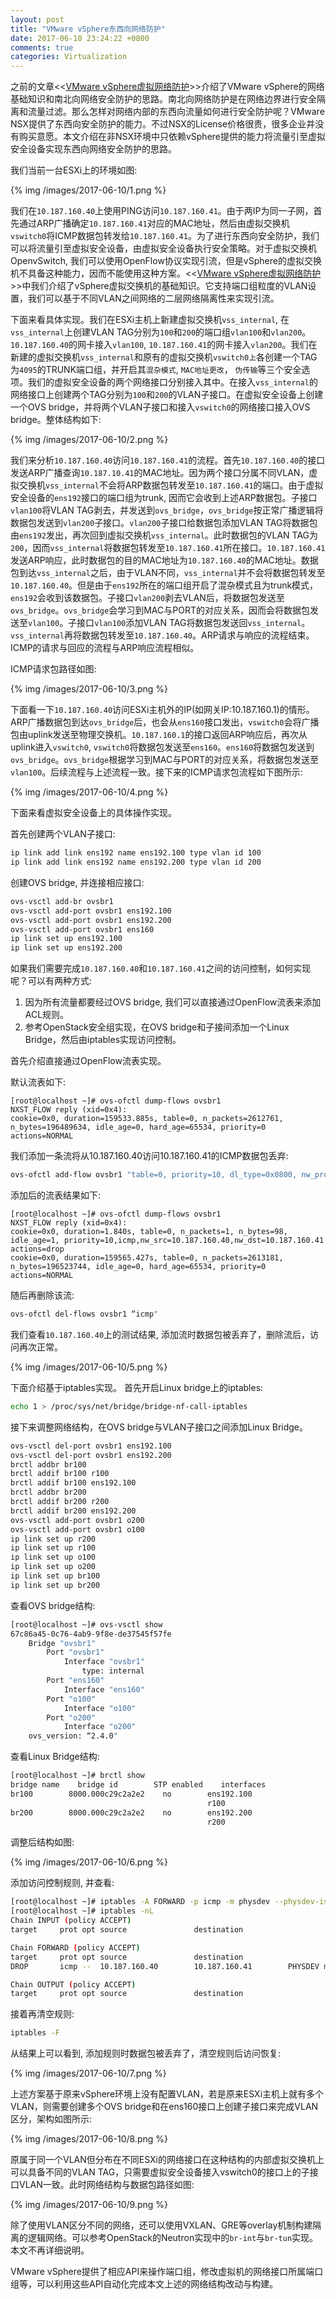 ```yaml
---
layout: post
title: "VMware vSphere东西向网络防护"
date: 2017-06-10 23:24:22 +0800
comments: true
categories: Virtualization
---
```

之前的文章<<[VMware vSphere虚拟网络防护](http://www.just4coding.com/blog/2017/05/01/vmvare/)>>介绍了VMware vSphere的网络基础知识和南北向网络安全防护的思路。南北向网络防护是在网络边界进行安全隔离和流量过滤。那么怎样对网络内部的东西向流量如何进行安全防护呢？VMware NSX提供了东西向安全防护的能力。不过NSX的License价格很贵，很多企业并没有购买意愿。本文介绍在非NSX环境中只依赖vSphere提供的能力将流量引至虚拟安全设备实现东西向网络安全防护的思路。

我们当前一台ESXi上的环境如图:

{% img /images/2017-06-10/1.png %}

<!--more-->

我们在`10.187.160.40`上使用PING访问`10.187.160.41`。由于两IP为同一子网，首先通过ARP广播确定`10.187.160.41`对应的MAC地址，然后由虚拟交换机`vswitch0`将ICMP数据包转发给`10.187.160.41`。为了进行东西向安全防护，我们可以将流量引至虚拟安全设备，由虚拟安全设备执行安全策略。对于虚拟交换机OpenvSwitch, 我们可以使用OpenFlow协议实现引流，但是vSphere的虚拟交换机不具备这种能力，因而不能使用这种方案。<<[VMware vSphere虚拟网络防护](http://www.just4coding.com/blog/2017/05/01/vmvare/)>>中我们介绍了vSphere虚拟交换机的基础知识。它支持端口组粒度的VLAN设置，我们可以基于不同VLAN之间网络的二层网络隔离性来实现引流。

下面来看具体实现。我们在ESXi主机上新建虚拟交换机`vss_internal`, 在`vss_internal`上创建VLAN TAG分别为`100`和`200`的端口组`vlan100`和`vlan200`。`10.187.160.40`的网卡接入`vlan100`, `10.187.160.41`的网卡接入`vlan200`。我们在新建的虚拟交换机`vss_internal`和原有的虚拟交换机`vswitch0上`各创建一个TAG为`4095`的TRUNK端口组，并开启其`混杂模式`, `MAC地址更改`， `伪传输`等三个安全选项。我们的虚拟安全设备的两个网络接口分别接入其中。在接入`vss_internal`的网络接口上创建两个TAG分别为`100`和`200`的VLAN子接口。在虚拟安全设备上创建一个OVS bridge，并将两个VLAN子接口和接入`vswitch0`的网络接口接入OVS bridge。整体结构如下:

{% img /images/2017-06-10/2.png %}

我们来分析`10.187.160.40`访问`10.187.160.41`的流程。首先`10.187.160.40`的接口发送ARP广播查询`10.187.10.41`的MAC地址。因为两个接口分属不同VLAN，虚拟交换机`vss_internal`不会将ARP数据包转发至`10.187.160.41`的端口。由于虚拟安全设备的`ens192`接口的端口组为trunk, 因而它会收到上述ARP数据包。子接口`vlan100`将VLAN TAG剥去，并发送到`ovs_bridge`，`ovs_bridge`按正常广播逻辑将数据包发送到`vlan200`子接口。`vlan200`子接口给数据包添加VLAN TAG将数据包由`ens192`发出，再次回到虚拟交换机`vss_internal`。此时数据包的VLAN TAG为`200`，因而`vss_internal`将数据包转发至`10.187.160.41`所在接口。`10.187.160.41`发送ARP响应，此时数据包的目的MAC地址为`10.187.160.40`的MAC地址。数据包到达`vss_internal`之后，由于VLAN不同，`vss_internal`并不会将数据包转发至`10.187.160.40`。但是由于`ens192`所在的端口组开启了混杂模式且为trunk模式，`ens192`会收到该数据包。子接口`vlan200`剥去VLAN后，将数据包发送至`ovs_bridge`。`ovs_bridge`会学习到MAC与PORT的对应关系，因而会将数据包发送至`vlan100`。子接口`vlan100`添加VLAN TAG将数据包发送回`vss_internal`。
`vss_internal`再将数据包转发至`10.187.160.40`。ARP请求与响应的流程结束。ICMP的请求与回应的流程与ARP响应流程相似。

ICMP请求包路径如图:

{% img /images/2017-06-10/3.png %}

下面看一下`10.187.160.40`访问ESXi主机外的IP(如网关IP:10.187.160.1)的情形。ARP广播数据包到达`ovs_bridge`后，也会从`ens160`接口发出，`vswitch0`会将广播包由uplink发送至物理交换机。`10.187.160.1`的接口返回ARP响应后，再次从uplink进入`vswitch0`, `vswitch0`将数据包发送至`ens160`。`ens160`将数据包发送到`ovs_bridge`。`ovs_bridge`根据学习到MAC与PORT的对应关系，将数据包发送至`vlan100`。后续流程与上述流程一致。接下来的ICMP请求包流程如下图所示:

{% img /images/2017-06-10/4.png %}

下面来看虚拟安全设备上的具体操作实现。

首先创建两个VLAN子接口:
```bash
ip link add link ens192 name ens192.100 type vlan id 100
ip link add link ens192 name ens192.200 type vlan id 200
```
创建OVS bridge, 并连接相应接口:
```bash
ovs-vsctl add-br ovsbr1
ovs-vsctl add-port ovsbr1 ens192.100
ovs-vsctl add-port ovsbr1 ens192.200
ovs-vsctl add-port ovsbr1 ens160
ip link set up ens192.100
ip link set up ens192.200
```
如果我们需要完成`10.187.160.40`和`10.187.160.41`之间的访问控制，如何实现呢？可以有两种方式:

1. 因为所有流量都要经过OVS bridge, 我们可以直接通过OpenFlow流表来添加ACL规则。
2. 参考OpenStack安全组实现，在OVS bridge和子接间添加一个Linux Bridge，然后由iptables实现访问控制。

首先介绍直接通过OpenFlow流表实现。

默认流表如下:
```plain
[root@localhost ~]# ovs-ofctl dump-flows ovsbr1
NXST_FLOW reply (xid=0x4):
cookie=0x0, duration=159533.885s, table=0, n_packets=2612761, n_bytes=196489634, idle_age=0, hard_age=65534, priority=0 actions=NORMAL
```
我们添加一条流将从10.187.160.40访问10.187.160.41的ICMP数据包丢弃:
```bash
ovs-ofctl add-flow ovsbr1 "table=0, priority=10, dl_type=0x0800, nw_proto=0x01, nw_src=10.187.160.40, nw_dst=10.187.160.41, actions=drop”
```
添加后的流表结果如下:
```plain
[root@localhost ~]# ovs-ofctl dump-flows ovsbr1
NXST_FLOW reply (xid=0x4):
cookie=0x0, duration=1.840s, table=0, n_packets=1, n_bytes=98, idle_age=1, priority=10,icmp,nw_src=10.187.160.40,nw_dst=10.187.160.41 actions=drop
cookie=0x0, duration=159565.427s, table=0, n_packets=2613181, n_bytes=196523744, idle_age=0, hard_age=65534, priority=0 actions=NORMAL
```
随后再删除该流:
```bash
ovs-ofctl del-flows ovsbr1 “icmp" 
```
我们查看`10.187.160.40`上的测试结果, 添加流时数据包被丢弃了，删除流后，访问再次正常。

{% img /images/2017-06-10/5.png %}

下面介绍基于iptables实现。
首先开启Linux bridge上的iptables:
```bash
echo 1 > /proc/sys/net/bridge/bridge-nf-call-iptables
```
接下来调整网络结构，在OVS bridge与VLAN子接口之间添加Linux Bridge。
```bash
ovs-vsctl del-port ovsbr1 ens192.100
ovs-vsctl del-port ovsbr1 ens192.200
brctl addbr br100
brctl addif br100 r100
brctl addif br100 ens192.100
brctl addbr br200
brctl addif br200 r200
brctl addif br200 ens192.200
ovs-vsctl add-port ovsbr1 o200
ovs-vsctl add-port ovsbr1 o100
ip link set up r200
ip link set up r100
ip link set up o100
ip link set up o200
ip link set up br100
ip link set up br200
```
查看OVS bridge结构:
```bash
[root@localhost ~]# ovs-vsctl show
67c86a45-0c76-4ab9-9f8e-de37545f57fe
    Bridge "ovsbr1" 
        Port "ovsbr1" 
            Interface "ovsbr1" 
                type: internal
        Port "ens160" 
            Interface "ens160" 
        Port "o100" 
            Interface "o100" 
        Port "o200" 
            Interface "o200" 
    ovs_version: “2.4.0" 
```

查看Linux Bridge结构:

```bash
[root@localhost ~]# brctl show
bridge name    bridge id        STP enabled    interfaces
br100        8000.000c29c2a2e2    no        ens192.100
                                            r100
br200        8000.000c29c2a2e2    no        ens192.200
                                            r200
```

调整后结构如图:

{% img /images/2017-06-10/6.png %}

添加访问控制规则, 并查看:

```bash
[root@localhost ~]# iptables -A FORWARD -p icmp -m physdev --physdev-is-bridged --physdev-out ens192.200 -s 10.187.160.40/32 -d 10.187.160.41/32 -j DROP
[root@localhost ~]# iptables -nL
Chain INPUT (policy ACCEPT)
target     prot opt source               destination

Chain FORWARD (policy ACCEPT)
target     prot opt source               destination
DROP       icmp --  10.187.160.40        10.187.160.41        PHYSDEV match --physdev-out ens192.200 --physdev-is-bridged

Chain OUTPUT (policy ACCEPT)
target     prot opt source               destination
```

接着再清空规则:

```bash
iptables -F
```

从结果上可以看到, 添加规则时数据包被丢弃了，清空规则后访问恢复:

{% img /images/2017-06-10/7.png %}

上述方案基于原来vSphere环境上没有配置VLAN，若是原来ESXi主机上就有多个VLAN，则需要创建多个OVS bridge和在ens160接口上创建子接口来完成VLAN区分，架构如图所示:

{% img /images/2017-06-10/8.png %}

原属于同一个VLAN但分布在不同ESXi的网络接口在这种结构的内部虚拟交换机上可以具备不同的VLAN TAG，只需要虚拟安全设备接入vswitch0的接口上的子接口VLAN一致。此时网络结构与数据包路径如图:

{% img /images/2017-06-10/9.png %}

除了使用VLAN区分不同的网络，还可以使用VXLAN、GRE等overlay机制构建隔离的逻辑网络。可以参考OpenStack的Neutron实现中的`br-int`与`br-tun`实现。本文不再详细说明。

VMware vSphere提供了相应API来操作端口组，修改虚拟机的网络接口所属端口组等，可以利用这些API自动化完成本文上述的网络结构改动与构建。

